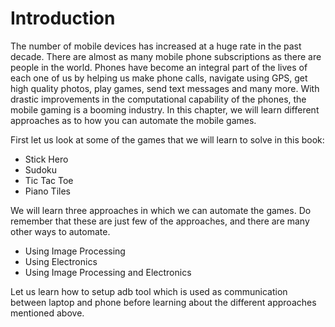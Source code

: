 # Introduction

The number of mobile devices has increased at a huge rate in the past decade. There are almost as many mobile phone subscriptions as there are people in the world. Phones have become an integral part of the lives of each one of us by helping us make phone calls, navigate using GPS, get high quality photos, play games, send text messages and many more. With drastic improvements in the computational capability of the phones, the mobile gaming is a booming industry. In this chapter, we will learn different approaches as to how you can automate the mobile games.

First let us look at some of the games that we will learn to solve in this book:
* Stick Hero
* Sudoku
* Tic Tac Toe
* Piano Tiles

We will learn three approaches in which we can automate the games. Do remember that these are just few of the approaches, and there are many other ways to automate.
* Using Image Processing
* Using Electronics
* Using Image Processing and Electronics

Let us learn how to setup adb tool which is used as communication between laptop and phone before learning about the different approaches mentioned above.